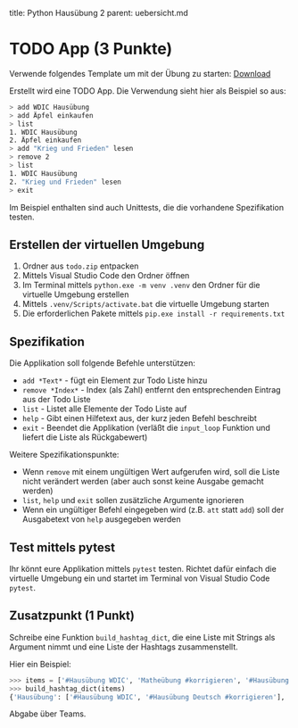 title: Python Hausübung 2
parent: uebersicht.md

# TODO App (3 Punkte)

Verwende folgendes Template um mit der Übung zu starten: [Download](todo.zip)

Erstellt wird eine TODO App. Die Verwendung sieht hier als Beispiel so aus:

```bash
> add WDIC Hausübung
> add Äpfel einkaufen
> list
1. WDIC Hausübung
2. Äpfel einkaufen
> add "Krieg und Frieden" lesen
> remove 2
> list
1. WDIC Hausübung
2. "Krieg und Frieden" lesen
> exit
```

Im Beispiel enthalten sind auch Unittests, die die vorhandene Spezifikation testen.

## Erstellen der virtuellen Umgebung

1. Ordner aus `todo.zip` entpacken
1. Mittels Visual Studio Code den Ordner öffnen
1. Im Terminal mittels `python.exe -m venv .venv` den Ordner für die virtuelle Umgebung erstellen
1. Mittels `.venv/Scripts/activate.bat` die virtuelle Umgebung starten
1. Die erforderlichen Pakete mittels `pip.exe install -r requirements.txt`

## Spezifikation

Die Applikation soll folgende Befehle unterstützen:

* `add *Text*` - fügt ein Element zur Todo Liste hinzu
* `remove *Index*` - Index (als Zahl) entfernt den entsprechenden Eintrag aus der Todo Liste
* `list` - Listet alle Elemente der Todo Liste auf
* `help` - Gibt einen Hilfetext aus, der kurz jeden Befehl beschreibt
* `exit` - Beendet die Applikation (verläßt die `input_loop` Funktion und liefert die Liste als Rückgabewert)

Weitere Spezifikationspunkte:

* Wenn `remove` mit einem ungültigen Wert aufgerufen wird, soll die Liste nicht verändert werden (aber auch sonst keine Ausgabe gemacht werden)
* `list`, `help` und `exit` sollen zusätzliche Argumente ignorieren
* Wenn ein ungültiger Befehl eingegeben wird (z.B. `att` statt `add`) soll der Ausgabetext von `help` ausgegeben werden

## Test mittels pytest

Ihr könnt eure Applikation mittels `pytest` testen. Richtet dafür einfach die virtuelle Umgebung ein und startet im Terminal von Visual Studio Code `pytest`.

## Zusatzpunkt (1 Punkt)

Schreibe eine Funktion `build_hashtag_dict`, die eine Liste mit Strings als Argument nimmt und eine Liste der Hashtags zusammenstellt.

Hier ein Beispiel:

```python
>>> items = ['#Hausübung WDIC', 'Matheübung #korrigieren', '#Hausübung Deutsch #korrigieren', 'Ausschlafen']
>>> build_hashtag_dict(items)
{'Hausübung': ['#Hausübung WDIC', '#Hausübung Deutsch #korrigieren'], 'korrigieren': ['Matheübung korrigieren', '#Hausübung Deutsch #korrigieren']}
```

Abgabe über Teams.